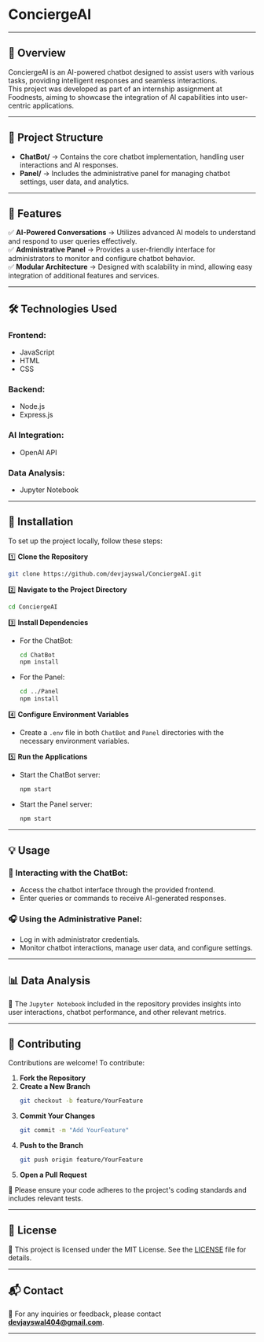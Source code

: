 # ConciergeAI

---

## 🧠 Overview

ConciergeAI is an AI-powered chatbot designed to assist users with various tasks, providing intelligent responses and seamless interactions.  
This project was developed as part of an internship assignment at Foodnests, aiming to showcase the integration of AI capabilities into user-centric applications.

---

## 📁 Project Structure

- **ChatBot/** → Contains the core chatbot implementation, handling user interactions and AI responses.
- **Panel/** → Includes the administrative panel for managing chatbot settings, user data, and analytics.

---

## 🚀 Features

✅ **AI-Powered Conversations** → Utilizes advanced AI models to understand and respond to user queries effectively.  
✅ **Administrative Panel** → Provides a user-friendly interface for administrators to monitor and configure chatbot behavior.  
✅ **Modular Architecture** → Designed with scalability in mind, allowing easy integration of additional features and services.  

---

## 🛠️ Technologies Used

### Frontend:
- JavaScript  
- HTML  
- CSS  

### Backend:
- Node.js  
- Express.js  

### AI Integration:
- OpenAI API  

### Data Analysis:
- Jupyter Notebook  

---

## 🧐 Installation

To set up the project locally, follow these steps:

1️⃣ **Clone the Repository**  
   ```bash
   git clone https://github.com/devjayswal/ConciergeAI.git
   ```

2️⃣ **Navigate to the Project Directory**  
   ```bash
   cd ConciergeAI
   ```

3️⃣ **Install Dependencies**  
   - For the ChatBot:  
     ```bash
     cd ChatBot
     npm install
     ```
   - For the Panel:  
     ```bash
     cd ../Panel
     npm install
     ```

4️⃣ **Configure Environment Variables**  
   - Create a `.env` file in both `ChatBot` and `Panel` directories with the necessary environment variables.

5️⃣ **Run the Applications**  
   - Start the ChatBot server:  
     ```bash
     npm start
     ```
   - Start the Panel server:  
     ```bash
     npm start
     ```

---

## 💡 Usage

### 🎤 Interacting with the ChatBot:
- Access the chatbot interface through the provided frontend.
- Enter queries or commands to receive AI-generated responses.

### 🎧 Using the Administrative Panel:
- Log in with administrator credentials.
- Monitor chatbot interactions, manage user data, and configure settings.

---

## 📊 Data Analysis

📌 The `Jupyter Notebook` included in the repository provides insights into user interactions, chatbot performance, and other relevant metrics.

---

## 🤝 Contributing

Contributions are welcome! To contribute:

1. **Fork the Repository**  
2. **Create a New Branch**  
   ```bash
   git checkout -b feature/YourFeature
   ```
3. **Commit Your Changes**  
   ```bash
   git commit -m "Add YourFeature"
   ```
4. **Push to the Branch**  
   ```bash
   git push origin feature/YourFeature
   ```
5. **Open a Pull Request**  

📌 Please ensure your code adheres to the project's coding standards and includes relevant tests.

---

## 📝 License

📜 This project is licensed under the MIT License. See the [LICENSE](LICENSE) file for details.

---

## 📬 Contact

📩 For any inquiries or feedback, please contact **[devjayswal404@gmail.com](mailto:devjayswal404@gmail.com)**.

---



